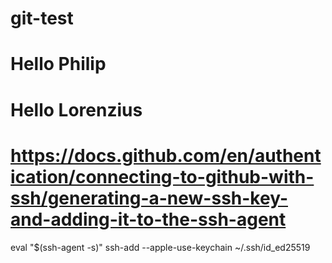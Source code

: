 # git-test

# Hello Philip
# Hello Lorenzius

# https://docs.github.com/en/authentication/connecting-to-github-with-ssh/generating-a-new-ssh-key-and-adding-it-to-the-ssh-agent

eval "$(ssh-agent -s)"
ssh-add --apple-use-keychain ~/.ssh/id_ed25519
